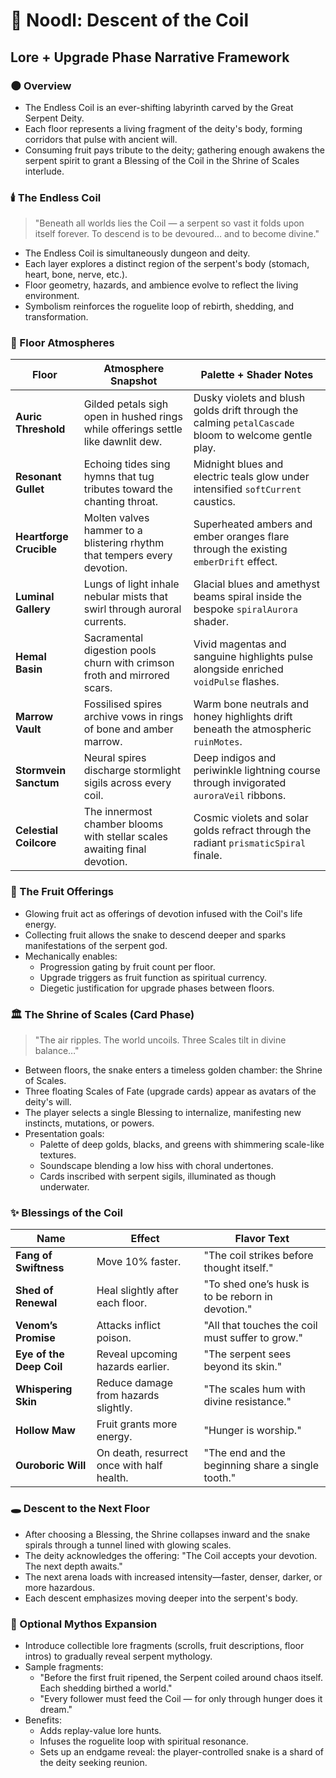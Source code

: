 # 🐍 Noodl: Descent of the Coil

## Lore + Upgrade Phase Narrative Framework

### 🌑 Overview
- The Endless Coil is an ever-shifting labyrinth carved by the Great Serpent Deity.
- Each floor represents a living fragment of the deity's body, forming corridors that pulse with ancient will.
- Consuming fruit pays tribute to the deity; gathering enough awakens the serpent spirit to grant a Blessing of the Coil in the Shrine of Scales interlude.

### 🕯️ The Endless Coil
> "Beneath all worlds lies the Coil — a serpent so vast it folds upon itself forever. To descend is to be devoured… and to become divine."

- The Endless Coil is simultaneously dungeon and deity.
- Each layer explores a distinct region of the serpent's body (stomach, heart, bone, nerve, etc.).
- Floor geometry, hazards, and ambience evolve to reflect the living environment.
- Symbolism reinforces the roguelite loop of rebirth, shedding, and transformation.

### 🎨 Floor Atmospheres
| Floor | Atmosphere Snapshot | Palette + Shader Notes |
| --- | --- | --- |
| **Auric Threshold** | Gilded petals sigh open in hushed rings while offerings settle like dawnlit dew. | Dusky violets and blush golds drift through the calming `petalCascade` bloom to welcome gentle play. |
| **Resonant Gullet** | Echoing tides sing hymns that tug tributes toward the chanting throat. | Midnight blues and electric teals glow under intensified `softCurrent` caustics. |
| **Heartforge Crucible** | Molten valves hammer to a blistering rhythm that tempers every devotion. | Superheated ambers and ember oranges flare through the existing `emberDrift` effect. |
| **Luminal Gallery** | Lungs of light inhale nebular mists that swirl through auroral currents. | Glacial blues and amethyst beams spiral inside the bespoke `spiralAurora` shader. |
| **Hemal Basin** | Sacramental digestion pools churn with crimson froth and mirrored scars. | Vivid magentas and sanguine highlights pulse alongside enriched `voidPulse` flashes. |
| **Marrow Vault** | Fossilised spires archive vows in rings of bone and amber marrow. | Warm bone neutrals and honey highlights drift beneath the atmospheric `ruinMotes`. |
| **Stormvein Sanctum** | Neural spires discharge stormlight sigils across every coil. | Deep indigos and periwinkle lightning course through invigorated `auroraVeil` ribbons. |
| **Celestial Coilcore** | The innermost chamber blooms with stellar scales awaiting final devotion. | Cosmic violets and solar golds refract through the radiant `prismaticSpiral` finale. |

### 🍎 The Fruit Offerings
- Glowing fruit act as offerings of devotion infused with the Coil's life energy.
- Collecting fruit allows the snake to descend deeper and sparks manifestations of the serpent god.
- Mechanically enables:
	- Progression gating by fruit count per floor.
	- Upgrade triggers as fruit function as spiritual currency.
	- Diegetic justification for upgrade phases between floors.

### 🏛️ The Shrine of Scales (Card Phase)
> "The air ripples. The world uncoils. Three Scales tilt in divine balance…"

- Between floors, the snake enters a timeless golden chamber: the Shrine of Scales.
- Three floating Scales of Fate (upgrade cards) appear as avatars of the deity's will.
- The player selects a single Blessing to internalize, manifesting new instincts, mutations, or powers.
- Presentation goals:
	- Palette of deep golds, blacks, and greens with shimmering scale-like textures.
	- Soundscape blending a low hiss with choral undertones.
	- Cards inscribed with serpent sigils, illuminated as though underwater.

### ✨ Blessings of the Coil
| Name | Effect | Flavor Text |
| --- | --- | --- |
| **Fang of Swiftness** | Move 10% faster. | "The coil strikes before thought itself." |
| **Shed of Renewal** | Heal slightly after each floor. | "To shed one’s husk is to be reborn in devotion." |
| **Venom’s Promise** | Attacks inflict poison. | "All that touches the coil must suffer to grow." |
| **Eye of the Deep Coil** | Reveal upcoming hazards earlier. | "The serpent sees beyond its skin." |
| **Whispering Skin** | Reduce damage from hazards slightly. | "The scales hum with divine resistance." |
| **Hollow Maw** | Fruit grants more energy. | "Hunger is worship." |
| **Ouroboric Will** | On death, resurrect once with half health. | "The end and the beginning share a single tooth." |

### 🕳️ Descent to the Next Floor
- After choosing a Blessing, the Shrine collapses inward and the snake spirals through a tunnel lined with glowing scales.
- The deity acknowledges the offering: "The Coil accepts your devotion. The next depth awaits."
- The next arena loads with increased intensity—faster, denser, darker, or more hazardous.
- Each descent emphasizes moving deeper into the serpent's body.

### 📜 Optional Mythos Expansion
- Introduce collectible lore fragments (scrolls, fruit descriptions, floor intros) to gradually reveal serpent mythology.
- Sample fragments:
	- "Before the first fruit ripened, the Serpent coiled around chaos itself. Each shedding birthed a world."
	- "Every follower must feed the Coil — for only through hunger does it dream."
- Benefits:
	- Adds replay-value lore hunts.
	- Infuses the roguelite loop with spiritual resonance.
	- Sets up an endgame reveal: the player-controlled snake is a shard of the deity seeking reunion.
